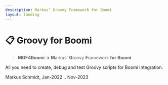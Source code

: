 ```yaml
---
description: Markus’ Groovy Framework for Boomi
layout: landing
---
```


# 📋 Groovy for Boomi

> **MGF4Boomi → M**arkus’ **G**roovy **F**ramework **for** **Boomi**

All you need to create, debug and test Groovy scripts for Boomi Integration.

Markus Schmidt, Jan-2022 .. Nov-2023
